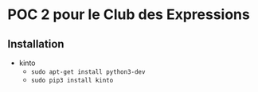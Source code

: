 # POC 2 pour le Club des Expressions

## Installation

* kinto
  * `sudo apt-get install python3-dev`
  * `sudo pip3 install kinto`
